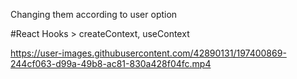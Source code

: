 Changing them according to user option 

#React Hooks > createContext, useContext 



https://user-images.githubusercontent.com/42890131/197400869-244cf063-d99a-49b8-ac81-830a428f04fc.mp4

